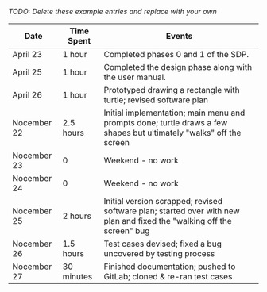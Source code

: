 *TODO: Delete these example entries and replace with your own*

| Date        | Time Spent | Events
|-------------|------------|--------------------
| April 23 | 1 hour     | Completed phases 0 and 1 of the SDP.
| April 25 | 1 hour | Completed the design phase along with the user manual.
| April 26 | 1 hour     | Prototyped drawing a rectangle with turtle; revised software plan
| Nocember 22 | 2.5 hours  | Initial implementation; main menu and prompts done; turtle draws a few shapes but ultimately "walks" off the screen
| Nocember 23 | 0          | Weekend - no work
| Nocember 24 | 0          | Weekend - no work
| Nocember 25 | 2 hours    | Initial version scrapped; revised software plan; started over with new plan and fixed the "walking off the screen" bug
| Nocember 26 | 1.5 hours  | Test cases devised; fixed a bug uncovered by testing process
| Nocember 27 | 30 minutes | Finished documentation; pushed to GitLab; cloned & re-ran test cases
